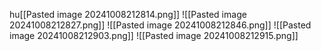 hu[[Pasted image 20241008212814.png]]
![[Pasted image 20241008212827.png]]
![[Pasted image 20241008212846.png]]
![[Pasted image 20241008212903.png]]
![[Pasted image 20241008212915.png]]